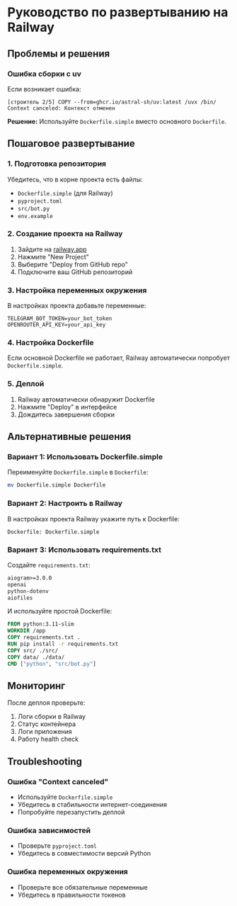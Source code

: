 # Руководство по развертыванию на Railway

## Проблемы и решения

### Ошибка сборки с uv
Если возникает ошибка:
```
[строитель 2/5] COPY --from=ghcr.io/astral-sh/uv:latest /uvx /bin/
Context canceled: Контекст отменен
```

**Решение:** Используйте `Dockerfile.simple` вместо основного `Dockerfile`.

## Пошаговое развертывание

### 1. Подготовка репозитория

Убедитесь, что в корне проекта есть файлы:
- `Dockerfile.simple` (для Railway)
- `pyproject.toml`
- `src/bot.py`
- `env.example`

### 2. Создание проекта на Railway

1. Зайдите на [railway.app](https://railway.app)
2. Нажмите "New Project"
3. Выберите "Deploy from GitHub repo"
4. Подключите ваш GitHub репозиторий

### 3. Настройка переменных окружения

В настройках проекта добавьте переменные:
```
TELEGRAM_BOT_TOKEN=your_bot_token
OPENROUTER_API_KEY=your_api_key
```

### 4. Настройка Dockerfile

Если основной Dockerfile не работает, Railway автоматически попробует `Dockerfile.simple`.

### 5. Деплой

1. Railway автоматически обнаружит Dockerfile
2. Нажмите "Deploy" в интерфейсе
3. Дождитесь завершения сборки

## Альтернативные решения

### Вариант 1: Использовать Dockerfile.simple
Переименуйте `Dockerfile.simple` в `Dockerfile`:
```bash
mv Dockerfile.simple Dockerfile
```

### Вариант 2: Настроить в Railway
В настройках проекта Railway укажите путь к Dockerfile:
```
Dockerfile: Dockerfile.simple
```

### Вариант 3: Использовать requirements.txt
Создайте `requirements.txt`:
```txt
aiogram>=3.0.0
openai
python-dotenv
aiofiles
```

И используйте простой Dockerfile:
```dockerfile
FROM python:3.11-slim
WORKDIR /app
COPY requirements.txt .
RUN pip install -r requirements.txt
COPY src/ ./src/
COPY data/ ./data/
CMD ["python", "src/bot.py"]
```

## Мониторинг

После деплоя проверьте:
1. Логи сборки в Railway
2. Статус контейнера
3. Логи приложения
4. Работу health check

## Troubleshooting

### Ошибка "Context canceled"
- Используйте `Dockerfile.simple`
- Убедитесь в стабильности интернет-соединения
- Попробуйте перезапустить деплой

### Ошибка зависимостей
- Проверьте `pyproject.toml`
- Убедитесь в совместимости версий Python

### Ошибка переменных окружения
- Проверьте все обязательные переменные
- Убедитесь в правильности токенов
